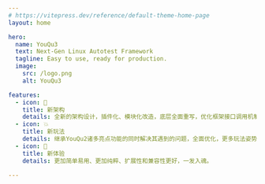 ```yaml
---
# https://vitepress.dev/reference/default-theme-home-page
layout: home

hero:
  name: YouQu3
  text: Next-Gen Linux Autotest Framework
  tagline: Easy to use, ready for production.
  image:
    src: /logo.png
    alt: YouQu3

features:
  - icon: 💪
    title: 新架构
    details: 全新的架构设计，插件化、模块化改造，底层全面重写，优化框架接口调用机制。
  - icon: 💥
    title: 新玩法
    details: 继承YouQu2诸多亮点功能的同时解决其遇到的问题，全面优化，更多玩法姿势等你来解锁。
  - icon: 🛀
    title: 新体验
    details: 更加简单易用、更加纯粹、扩展性和兼容性更好，一发入魂。

---
```


<script setup>
import {
  VPTeamPage,
  VPTeamPageTitle,
  VPTeamMembers
} from 'vitepress/theme'

const members = [
  {
    avatar: 'https://www.github.com/mikigo.png',
    name: 'mikigo',
    title: 'Creator',
    org: 'YouQu3',
    orgLink: 'https://github.com/funny-dream/youqu3',
    links: [
      { icon: 'github', link: 'https://github.com/mikigo' },
      { icon: 'x', link: 'https://twitter.com/mikigo_' },
    ]
  },
  {
    avatar: 'https://www.github.com/DarkLii.png',
    name: 'DarkLii',
    title: 'Developer',
    links: [
      { icon: 'github', link: 'https://github.com/DarkLii' },
    ]
  },
]

</script>


<VPTeamPage>
  <VPTeamPageTitle>
    <template #title>
      Contributors
    </template>
  </VPTeamPageTitle>
  <VPTeamMembers
    size="small"
    :members="members"
  />
</VPTeamPage>
